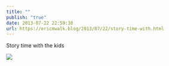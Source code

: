 ```yaml
---
title: ""
publish: "true"
date: 2013-07-22 22:59:38
url: https://ericmwalk.blog/2013/07/22/story-time-with.html
---
```


Story time with the kids

![](https://ericmwalk.blog/uploads/2022/05de2ab45f.jpg)